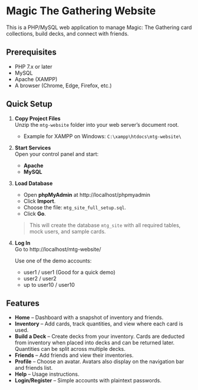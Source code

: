 # Magic The Gathering Website

This is a PHP/MySQL web application to manage Magic: The Gathering card collections, build decks, and connect with friends.

## Prerequisites
- PHP 7.x or later  
- MySQL
- Apache (XAMPP) 
- A browser (Chrome, Edge, Firefox, etc.)

## Quick Setup

1. **Copy Project Files**  
   Unzip the `mtg-website` folder into your web server’s document root.  
   - Example for XAMPP on Windows: `C:\xampp\htdocs\mtg-website\`

2. **Start Services**  
   Open your control panel and start:
   - **Apache**  
   - **MySQL**

3. **Load Database**  
   - Open **phpMyAdmin** at http://localhost/phpmyadmin
   - Click **Import**.  
   - Choose the file: `mtg_site_full_setup.sql`.  
   - Click **Go**.  
   > This will create the database `mtg_site` with all required tables, mock users, and sample cards.

4. **Log In**  
   Go to http://localhost/mtg-website/

   Use one of the demo accounts:  
   - user1 / user1 (Good for a quick demo)
   - user2 / user2  
   - up to user10 / user10  

## Features
- **Home** – Dashboard with a snapshot of inventory and friends.  
- **Inventory** – Add cards, track quantities, and view where each card is used.  
- **Build a Deck** – Create decks from your inventory. Cards are deducted from inventory when placed into decks and can be returned later. Quantities can be split across multiple decks.  
- **Friends** – Add friends and view their inventories.  
- **Profile** – Choose an avatar. Avatars also display on the navigation bar and friends list.  
- **Help** – Usage instructions.  
- **Login/Register** – Simple accounts with plaintext passwords.  
